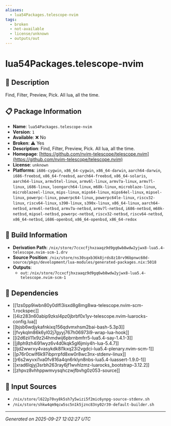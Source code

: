 ```yaml
---
aliases:
  - lua54Packages.telescope-nvim
tags:
  - broken
  - not-available
  - license/unknown
  - outputs/out
---
```


# lua54Packages.telescope-nvim

## 📝 Description

Find, Filter, Preview, Pick. All lua, all the time.

## 📋 Package Information

- **Name**: `lua54Packages.telescope-nvim`
- **Version**: `1`
- **Available**: ❌ No
- **Broken**: ⚠️ Yes
- **Description**: Find, Filter, Preview, Pick. All lua, all the time.
- **Homepage**: [https://github.com/nvim-telescope/telescope.nvim](https://github.com/nvim-telescope/telescope.nvim)
- **License**: `unknown`
- **Platforms**: `i686-cygwin`, `x86_64-cygwin`, `x86_64-darwin`, `aarch64-darwin`, `i686-freebsd`, `x86_64-freebsd`, `aarch64-freebsd`, `x86_64-solaris`, `aarch64-linux`, `armv5tel-linux`, `armv6l-linux`, `armv7a-linux`, `armv7l-linux`, `i686-linux`, `loongarch64-linux`, `m68k-linux`, `microblaze-linux`, `microblazeel-linux`, `mips-linux`, `mips64-linux`, `mips64el-linux`, `mipsel-linux`, `powerpc-linux`, `powerpc64-linux`, `powerpc64le-linux`, `riscv32-linux`, `riscv64-linux`, `s390-linux`, `s390x-linux`, `x86_64-linux`, `aarch64-netbsd`, `armv6l-netbsd`, `armv7a-netbsd`, `armv7l-netbsd`, `i686-netbsd`, `m68k-netbsd`, `mipsel-netbsd`, `powerpc-netbsd`, `riscv32-netbsd`, `riscv64-netbsd`, `x86_64-netbsd`, `i686-openbsd`, `x86_64-openbsd`, `x86_64-redox`

## 🔧 Build Information

- **Derivation Path**: `/nix/store/7ccxcfjhxzaaqz9d9gq6wb8wdw2yjwx8-lua5.4-telescope.nvim-scm-1.drv`
- **Source Position**: `/nix/store/ns30sqxb36k8jrds8z18rv96bpnwc60d-source/pkgs/development/lua-modules/generated-packages.nix:5018`
- **Outputs**:
  - `out`:  `/nix/store/7ccxcfjhxzaaqz9d9gq6wb8wdw2yjwx8-lua5.4-telescope.nvim-scm-1`

## 🔗 Dependencies

- [[1zs0pp9iwbn80y0dlfl3isxd8g8mg8wa-telescope.nvim-scm-1.rockspec]]
- [[4iz283n60abip9zksl4pz0jbrbf0x1yv-telescope.nvim-luarocks-config.lua]]
- [[bjsb6wdjykafnkixq156qdvmxhsm2bai-bash-5.3p3]]
- [[fvykqlm86k6yl02j7gyyj767h06973i9-wrap-lua-hook]]
- [[i2d6zii11x9z2i4hmdwij6pbrnbmfrr5-lua5.4-say-1.4.1-3]]
- [[j8ph9zh4i91wyz6v4d0kqk5gl6jmiy4h-lua-5.4.7]]
- [[ljd2wwrxy4vasykdk8l1kxq23i2vgdci-lua5.4-plenary.nvim-scm-1]]
- [[p76r0cwlf6k97ibprrpfd8xw0r8wc3nx-stdenv-linux]]
- [[r6s2wyvxi1va0fv816a4qn6rklyn8nbs-lua5.4-luassert-1.9.0-1]]
- [[xrad6lqjyj3srbh263ray6jf1wvhlzmz-luarocks_bootstrap-3.12.2]]
- [[zhpvz8vhhppwmvysqhczwjfbvhg0z053-source]]

## 📁 Input Sources

- `/nix/store/l622p70vy8k5sh7y5wizi5f2mic6ynpg-source-stdenv.sh`
- `/nix/store/shkw4qm9qcw5sc5n1k5jznc83ny02r39-default-builder.sh`

---
*Generated on 2025-09-27 12:02:27 UTC*

